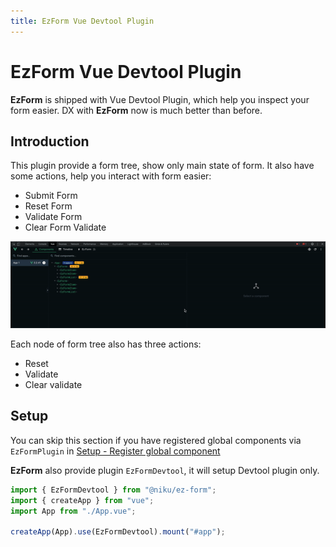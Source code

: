 ```yaml
---
title: EzForm Vue Devtool Plugin
---
```


# EzForm Vue Devtool Plugin <Badge type="info" text="^1.3.0" />

**EzForm** is shipped with Vue Devtool Plugin, which help you inspect your form easier. DX with **EzForm** now is much better than before.

## Introduction

This plugin provide a form tree, show only main state of form. It also have some actions, help you interact with form easier:

- Submit Form
- Reset Form
- Validate Form
- Clear Form Validate

![](../public/devtool.gif)

<style>
	.main img {
		width: 100%
	}
</style>

Each node of form tree also has three actions:

- Reset
- Validate
- Clear validate

## Setup

You can skip this section if you have registered global components via `EzFormPlugin` in [Setup - Register global component](/guide/setup#register-components)

**EzForm** also provide plugin `EzFormDevtool`, it will setup Devtool plugin only.

```ts
import { EzFormDevtool } from "@niku/ez-form";
import { createApp } from "vue";
import App from "./App.vue";

createApp(App).use(EzFormDevtool).mount("#app");
```
